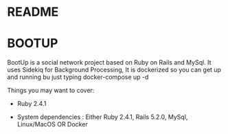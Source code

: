 # README

# BOOTUP
BootUp is a social network project based on Ruby on Rails and MySql. It uses Sidekiq for Background Processing, It is dockerized so you can get up and running bu just typing docker-compose up -d

Things you may want to cover:

* Ruby 2.4.1

* System dependencies : Either Ruby 2.4.1, Rails 5.2.0, MySql, Linux/MacOS OR Docker

